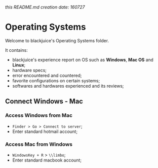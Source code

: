 *this README.md creation date: 160727*

# Operating Systems

Welcome to blackjuice's Operating Systems folder.

It contains:

* blackjuice's experience report on OS such as **Windows**, **Mac OS** and **Linux**;
* hardware specs;
* error encountered and countered;
* favorite configurations on certain systems;
* softwares and hardwares experienced and its reviews;

## Connect Windows - Mac

### Access Windows from Mac

* `Finder > Go > Connect to server`;
* Enter standard hotmail account;

### Access Mac from Windows

* `WindowsKey + R` > `\\limbo`;
* Enter standard macbook account;